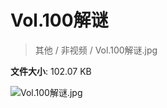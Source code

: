 # Vol.100解谜

> 其他 / 非视频 / Vol.100解谜.jpg

**文件大小**: 102.07 KB

<img src="https://file.hsyhx.top/video/其他/非视频/Vol.100解谜.jpg"  alt="Vol.100解谜.jpg" />